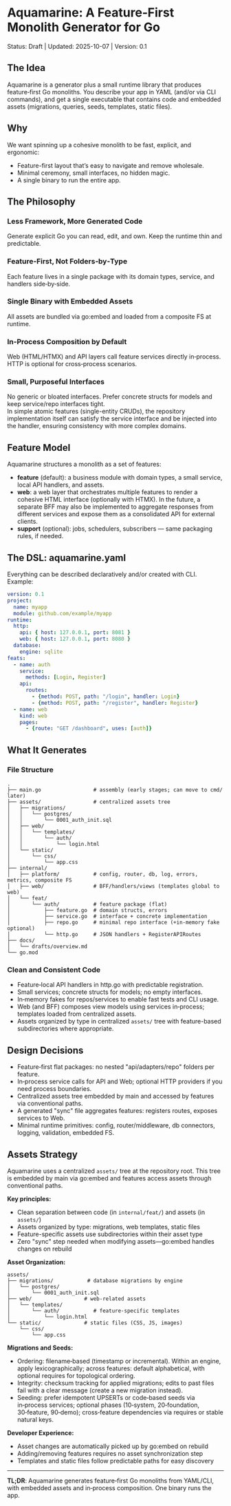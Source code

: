 # Aquamarine: A Feature‑First Monolith Generator for Go

Status: Draft | Updated: 2025-10-07 | Version: 0.1

## The Idea

Aquamarine is a generator plus a small runtime library that produces feature‑first Go monoliths. You describe your app in YAML (and/or via CLI commands), and get a single executable that contains code and embedded assets (migrations, queries, seeds, templates, static files).

## Why

We want spinning up a cohesive monolith to be fast, explicit, and ergonomic:

- Feature-first layout that’s easy to navigate and remove wholesale.
- Minimal ceremony, small interfaces, no hidden magic.
- A single binary to run the entire app.


## The Philosophy

### Less Framework, More Generated Code
Generate explicit Go you can read, edit, and own. Keep the runtime thin and predictable.

### Feature‑First, Not Folders‑by‑Type
Each feature lives in a single package with its domain types, service, and handlers side‑by‑side.

### Single Binary with Embedded Assets
All assets are bundled via go:embed and loaded from a composite FS at runtime.

### In‑Process Composition by Default
Web (HTML/HTMX) and API layers call feature services directly in‑process. HTTP is optional for cross‑process scenarios.

### Small, Purposeful Interfaces
No generic or bloated interfaces. Prefer concrete structs for models and keep service/repo interfaces tight.  
In simple atomic features (single-entity CRUDs), the repository implementation itself can satisfy the service interface and be injected into the handler, ensuring consistency with more complex domains.


## Feature Model
Aquamarine structures a monolith as a set of features:

- **feature** (default): a business module with domain types, a small service, local API handlers, and assets.  
- **web**: a web layer that orchestrates multiple features to render a cohesive HTML interface (optionally with HTMX). In the future, a separate BFF may also be implemented to aggregate responses from different services and expose them as a consolidated API for external clients.  
- **support** (optional): jobs, schedulers, subscribers — same packaging rules, if needed.


## The DSL: aquamarine.yaml

Everything can be described declaratively and/or created with CLI. Example:

```yaml path=null start=null
version: 0.1
project:
  name: myapp
  module: github.com/example/myapp
runtime:
  http:
    api: { host: 127.0.0.1, port: 8081 }
    web: { host: 127.0.0.1, port: 8080 }
  database:
    engine: sqlite
feats:
  - name: auth
    service:
      methods: [Login, Register]
    api:
      routes:
        - {method: POST, path: "/login", handler: Login}
        - {method: POST, path: "/register", handler: Register}
  - name: web
    kind: web
    pages:
      - {route: "GET /dashboard", uses: [auth]}
```

## What It Generates

### File Structure

```text path=null start=null
.
├── main.go                 # assembly (early stages; can move to cmd/ later)
├── assets/                 # centralized assets tree
│   ├── migrations/
│   │   └── postgres/
│   │       └── 0001_auth_init.sql
│   ├── web/
│   │   └── templates/
│   │       └── auth/
│   │           └── login.html
│   └── static/
│       └── css/
│           └── app.css
├── internal/
│   ├── platform/           # config, router, db, log, errors, metrics, composite FS
│   ├── web/                # BFF/handlers/views (templates global to web)
│   └── feat/
│       └── auth/           # feature package (flat)
│           ├── feature.go  # domain structs, errors
│           ├── service.go  # interface + concrete implementation
│           ├── repo.go     # minimal repo interface (+in‑memory fake optional)
│           └── http.go     # JSON handlers + RegisterAPIRoutes
├── docs/
│   └── drafts/overview.md
└── go.mod
```

### Clean and Consistent Code
- Feature‑local API handlers in http.go with predictable registration.
- Small services; concrete structs for models; no empty interfaces.
- In‑memory fakes for repos/services to enable fast tests and CLI usage.
- Web (and BFF) composes view models using services in‑process; templates loaded from centralized assets.
- Assets organized by type in centralized `assets/` tree with feature-based subdirectories where appropriate.

## Design Decisions

- Feature‑first flat packages: no nested "api/adapters/repo" folders per feature.
- In‑process service calls for API and Web; optional HTTP providers if you need process boundaries.
- Centralized assets tree embedded by main and accessed by features via conventional paths.
- A generated "sync" file aggregates features: registers routes, exposes services to Web.
- Minimal runtime primitives: config, router/middleware, db connectors, logging, validation, embedded FS.

## Assets Strategy

Aquamarine uses a centralized `assets/` tree at the repository root. This tree is embedded by main via go:embed and features access assets through conventional paths.

**Key principles:**
- Clean separation between code (in `internal/feat/`) and assets (in `assets/`)
- Assets organized by type: migrations, web templates, static files
- Feature-specific assets use subdirectories within their asset type
- Zero "sync" step needed when modifying assets—go:embed handles changes on rebuild

**Asset Organization:**
```
assets/
├── migrations/           # database migrations by engine
│   └── postgres/
│       └── 0001_auth_init.sql
├── web/                 # web-related assets
│   └── templates/
│       └── auth/           # feature-specific templates
│           └── login.html
└── static/              # static files (CSS, JS, images)
    └── css/
        └── app.css
```

**Migrations and Seeds:**
- Ordering: filename‑based (timestamp or incremental). Within an engine, apply lexicographically; across features: default alphabetical, with optional requires for topological ordering.
- Integrity: checksum tracking for applied migrations; edits to past files fail with a clear message (create a new migration instead).
- Seeding: prefer idempotent UPSERTs or code‑based seeds via in‑process services; optional phases (10‑system, 20‑foundation, 30‑feature, 90‑demo); cross‑feature dependencies via requires or stable natural keys.

**Developer Experience:**
- Asset changes are automatically picked up by go:embed on rebuild
- Adding/removing features requires no asset synchronization step
- Templates and static files follow predictable paths for easy discovery

---

**TL;DR**: Aquamarine generates feature‑first Go monoliths from YAML/CLI, with embedded assets and in‑process composition. One binary runs the app.
